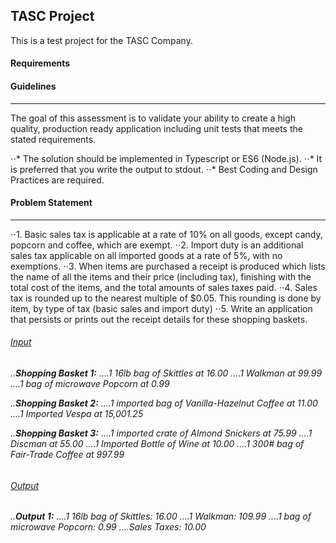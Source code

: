 ## TASC Project
This is a test project for the TASC Company.

#### Requirements

#### Guidelines
---
The goal of this assessment is to validate your ability to create a high quality, production
ready application including unit tests that meets the stated requirements.

⋅⋅* The solution should be implemented in Typescript or ES6 (Node.js).
⋅⋅* It is preferred that you write the output to stdout. 
⋅⋅* Best Coding and Design Practices are required.

#### Problem Statement
---
⋅⋅1.	Basic sales tax is applicable at a rate of 10% on all goods, except candy, popcorn and coffee, which are exempt.
⋅⋅2.	Import duty is an additional sales tax applicable on all imported goods at a rate of 5%, with no exemptions.
⋅⋅3.	When items are purchased a receipt is produced which lists the name of all the items and their price (including tax), finishing with the total cost of the items, and the total amounts of sales taxes paid.
⋅⋅4.	Sales tax is rounded up to the nearest multiple of $0.05. This rounding is done by item, by type of tax (basic sales and import duty)
⋅⋅5.	Write an application that persists or prints out the receipt details for these shopping baskets.

<h6><u>Input</u><h6>
..<b>Shopping Basket 1:</b>
....1 16lb bag of Skittles at 16.00
....1 Walkman at 99.99
....1 bag of microwave Popcorn at 0.99

..<b>Shopping Basket 2:</b>
....1 imported bag of Vanilla-Hazelnut Coffee at 11.00
....1 Imported Vespa at 15,001.25

..<b>Shopping Basket 3:</b>
....1 imported crate of Almond Snickers at 75.99
....1 Discman at 55.00
....1 Imported Bottle of Wine at 10.00
....1 300# bag of Fair-Trade Coffee at 997.99

<h6><u>Output</u><h6>
..<b>Output 1:</b>
....1 16lb bag of Skittles: 16.00
....1 Walkman: 109.99
....1 bag of microwave Popcorn: 0.99
....Sales Taxes: 10.00



